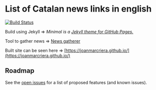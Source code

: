 # List of Catalan news links in english 

[![Build Status](https://travis-ci.org/joanmarcriera/joanmarcriera.github.io.svg?branch=master)](https://travis-ci.org/joanmarcriera/joanmarcriera.github.io) 

Build using Jekyll => *Minimal is a [Jekyll theme for GitHub Pages.](http://pages-themes.github.io/minimal)*

Tool to gather news => [News gatherer](https://github.com/joanmarcriera/news_gatherer)

Built site can be seen here => [https://joanmarcriera.github.io/](https://joanmarcriera.github.io/)


## Roadmap

See the [open issues](https://github.com/joanmarcriera/joanmarcriera.github.io/issues) for a list of proposed features (and known issues).

